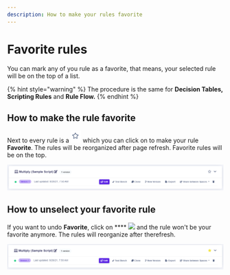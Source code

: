 ```yaml
---
description: How to make your rules favorite
---
```


# Favorite rules

You can mark any of you rule as a favorite, that means, your selected rule will be on the top of a list.

{% hint style="warning" %}
The procedure is the same for **Decision Tables, Scripting Rules** and **Rule Flow.**
{% endhint %}

## How to make the rule favorite

Next to every rule is a ![](../.gitbook/assets/star.png) which you can click on to make your rule **Favorite**. The rules will be reorganized after page refresh. Favorite rules will be on the top.

![](../.gitbook/assets/nonfavorite.png)

## How to unselect your favorite rule

If you want to undo **Favorite**, click on **** ![](../.gitbook/assets/star-yellow.png) and the rule won't be your favorite anymore. The rules will reorganize after therefresh.

![](../.gitbook/assets/favorite.png)

